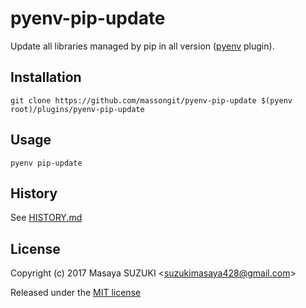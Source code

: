 # pyenv-pip-update

Update all libraries managed by pip in all version ([pyenv](https://github.com/pyenv/pyenv) plugin).

## Installation
    git clone https://github.com/massongit/pyenv-pip-update $(pyenv root)/plugins/pyenv-pip-update

## Usage
    pyenv pip-update

## History
See [HISTORY.md](HISTORY.md)

## License
Copyright (c) 2017 Masaya SUZUKI <<suzukimasaya428@gmail.com>>

Released under the [MIT license](LICENSE.txt)
